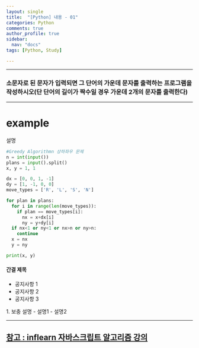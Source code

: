 ```yaml
---
layout: single
title:  "[Python] 내용 - 01" 
categories: Python
comments: true
author_profile: true
sidebar:
  nav: "docs"
tags: [Python, Study]

---
```


---

### 소문자로 된 문자가 입력되면 그 단어의 가운데 문자를 출력하는 프로그램을 작성하시오(단 단어의 길이가 짝수일 경우 가운데 2개의 문자를 출력한다)

---

# example
설명
```python
#Greedy Algorithmn 상하좌우 문제
n = int(input())
plans = input().split()
x, y = 1, 1

dx = [0, 0, 1, -1]
dy = [1, -1, 0, 0]
move_types = ['R', 'L', 'S', 'N']

for plan in plans:
  for i in range(len(move_types)):
    if plan == move_types[i]:
      nx = x+dx[i]
      ny = y+dy[i]
  if nx<1 or ny<1 or nx>n or ny>n:
    continue
  x = nx
  y = ny

print(x, y)
```
<div class="notice--success">
<h4>간결 제목</h4>
<ul>
  <li>공지사항 1</li>
  <li>공지사항 2</li>
  <li>공지사항 3</li>
</ul>
</div>
1. 보충 설명
- 설명1
- 설명2


---
[참고 : inflearn 자바스크립트 알고리즘 강의](https://www.inflearn.com/course/%EC%9E%90%EB%B0%94%EC%8A%A4%ED%81%AC%EB%A6%BD%ED%8A%B8-%EC%95%8C%EA%B3%A0%EB%A6%AC%EC%A6%98-%EB%AC%B8%EC%A0%9C%ED%92%80%EC%9D%B4/dashboard)
---
